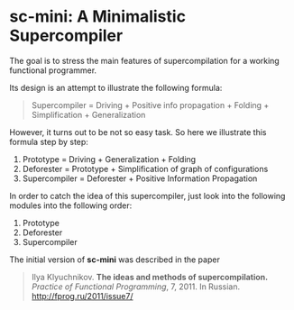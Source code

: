 # sc-mini: A Minimalistic Supercompiler

The goal is to stress the main features of supercompilation for a working functional programmer.

Its design is an attempt to illustrate the following formula:
	
> Supercompiler = Driving + Positive info propagation + Folding + Simplification + Generalization
	
However, it turns out to be not so easy task. So here we illustrate this formula step by step:

1. Prototype = Driving + Generalization + Folding
2. Deforester = Prototype + Simplification of graph of configurations
3. Supercompiler = Deforester + Positive Information Propagation

In order to catch the idea of this supercompiler, just look into the following modules into the following order:

1. Prototype
2. Deforester
3. Supercompiler

The initial version of **sc-mini** was described in the paper

> Ilya Klyuchnikov. **The ideas and methods of supercompilation.**
> _Practice of Functional Programming_, 7, 2011. In Russian.
> <http://fprog.ru/2011/issue7/>